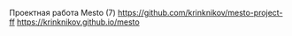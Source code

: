Проектная работа Mesto (7) https://github.com/krinknikov/mesto-project-ff
https://krinknikov.github.io/mesto